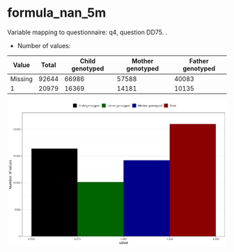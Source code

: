 # formula_nan_5m
Variable mapping to questionnaire: q4, question DD75.
.
- Number of values:

| Value | Total | Child genotyped | Mother genotyped | Father genotyped |
| ----- | ----- | --------------- | ---------------- | ---------------- |
| Missing | 92644 | 66986 | 57588 | 40083 |
| 1 | 20979 | 16369 | 14181 |10135 |



![](formula_nan_5m_n.png)



